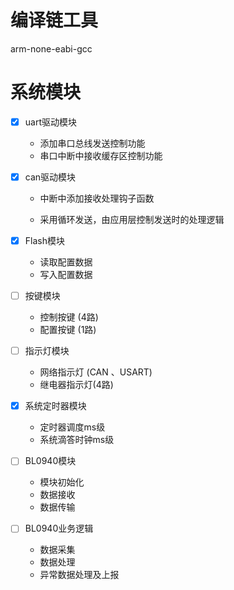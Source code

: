 <!--

 * @Author: your name
 * @Date: 2020-09-17 16:28:33
 * @LastEditTime: 2020-09-19 11:09:47
 * @LastEditors: Please set LastEditors
 * @Description: In User Settings Edit
 * @FilePath: \Demo_Std_Project\doc\README.md
-->
# 编译链工具

arm-none-eabi-gcc

# 系统模块

- [x] uart驱动模块
    * 添加串口总线发送控制功能
    * 串口中断中接收缓存区控制功能
    
- [x] can驱动模块

    * 中断中添加接收处理钩子函数

    * 采用循环发送，由应用层控制发送时的处理逻辑

- [x] Flash模块
    * 读取配置数据
    * 写入配置数据
    
- [ ] 按键模块
    * 控制按键 (4路)                                 
    * 配置按键 (1路)   
    
- [ ] 指示灯模块
    * 网络指示灯 (CAN 、USART)
    * 继电器指示灯(4路)

- [x] 系统定时器模块

    * 定时器调度ms级
    * 系统滴答时钟ms级

- [ ] BL0940模块

    * 模块初始化
    * 数据接收
    * 数据传输

- [ ] BL0940业务逻辑

    * 数据采集
    * 数据处理
    * 异常数据处理及上报

    ​                                                       

​                                                                                                  